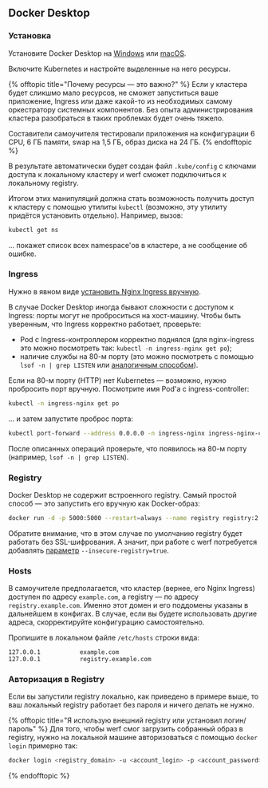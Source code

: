 ## Docker Desktop

### Установка

Установите Docker Desktop на [Windows](https://docs.docker.com/docker-for-windows/install/) или [macOS](https://docs.docker.com/docker-for-mac/install/).

Включите Kubernetes и настройте выделенные на него ресурсы.

{% offtopic title="Почему ресурсы — это важно?" %}
Если у кластера будет сликшмо мало ресурсов, не сможет запуститься ваше приложение, Ingress или даже какой-то из необходимых самому оркестратору системных компонентов. Без опыта администрирования кластера разобраться в таких проблемах будет очень тяжело.

Составители самоучителя тестировали приложения на конфигурации 6 CPU, 6 ГБ памяти, swap на 1,5 ГБ, образ диска на 24 ГБ.
{% endofftopic %}

В результате автоматически будет создан файл `.kube/config` с ключами доступа к локальному кластеру и werf сможет подключиться к локальному registry.

Итогом этих манипуляций должна стать возможность получить доступ к кластеру с помощью утилиты `kubectl` (возможно, эту утилиту придётся установить отдельно). Например, вызов:

```bash
kubectl get ns
```

… покажет список всех namespace'ов в кластере, а не сообщение об ошибке.

### Ingress

Нужно в явном виде [установить Nginx Ingress вручную](https://kubernetes.github.io/ingress-nginx/deploy/).

В случае Docker Desktop иногда бывают сложности с доступом к Ingress: порты могут не проброситься на хост-машину. Чтобы быть уверенным, что Ingress корректно работает, проверьте:

- Pod с Ingress-контроллером корректно поднялся (для nginx-ingress это можно посмотреть так: `kubectl -n ingress-nginx get po`);
- наличие службы на 80-м порту (это можно посмотреть с помощью `lsof -n | grep LISTEN` или [аналогичным способом](https://www.google.com/search?q=check+used+ports&oq=check+used+ports)).

Если на 80-м порту (HTTP) нет Kubernetes — возможно, нужно пробросить порт вручную. Посмотрите имя Pod'а с ingress-controller:

```bash
kubectl -n ingress-nginx get po
```

… и затем запустите проброс порта:

```bash
kubectl port-forward --address 0.0.0.0 -n ingress-nginx ingress-nginx-controller-<тут_будут_буквы_цифры> 80:80
```

После описанных операций проверьте, что появилось на 80-м порту (например, `lsof -n | grep LISTEN`).

### Registry

Docker Desktop не содержит встроенного registry. Самый простой способ — это запустить его вручную как Docker-образ:

```bash
docker run -d -p 5000:5000 --restart=always --name registry registry:2
```

Обратите внимание, что в этом случае по умолчанию registry будет работать без SSL-шифрования. А значит, при работе с werf потребуется добавлять [параметр](https://werf.io/documentation/reference/cli/werf_managed_images_add.html#options) `--insecure-registry=true`.

### Hosts

В самоучителе предполагается, что кластер (вернее, его Nginx Ingress) доступен по адресу `example.com`, а registry — по адресу `registry.example.com`. Именно этот домен и его поддомены указаны в дальнейшем в конфигах. В случае, если вы будете использовать другие адреса, скорректируйте конфигурацию самостоятельно.

Пропишите в локальном файле `/etc/hosts` строки вида:

```
127.0.0.1           example.com
127.0.0.1           registry.example.com
```

### Авторизация в Registry

Если вы запустили registry локально, как приведено в примере выше, то ваш локальный registry работает без пароля и ничего делать не нужно.

{% offtopic title="Я использую внешний registry или установил логин/пароль" %}
Для того, чтобы werf смог загрузить собранный образ в registry, нужно на локальной машине авторизоваться с помощью `docker login` примерно так:

```bash
docker login <registry_domain> -u <account_login> -p <account_password>
```
{% endofftopic %}
